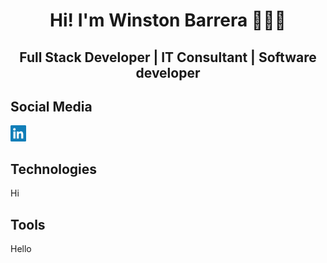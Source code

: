 <h1 align="center">Hi! I'm Winston Barrera 👨🏻‍💻</h1>
<h2 align="center">Full Stack Developer | IT Consultant | Software developer</h2>

## Social Media
<a href="https://www.linkedin.com/in/wijubalo">
    <img alt="LinkedIn" title="LinkedIn" width="5%" src="assets/linkedin.svg">
</a>

## Technologies
Hi

## Tools
Hello
